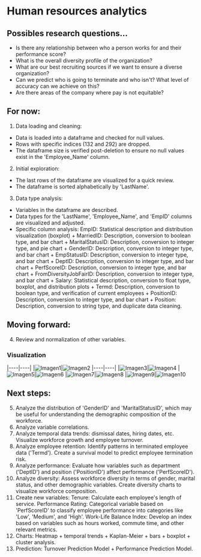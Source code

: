 # Human resources analytics

## Possibles research questions...

- Is there any relationship between who a person works for and their performance score?
- What is the overall diversity profile of the organization?
- What are our best recruiting sources if we want to ensure a diverse organization?
- Can we predict who is going to terminate and who isn't? What level of accuracy can we achieve on this?
- Are there areas of the company where pay is not equitable?

## For now:

1. Data loading and cleaning:
- Data is loaded into a dataframe and checked for null values.
- Rows with specific indices (132 and 292) are dropped.
- The dataframe size is verified post-deletion to ensure no null values exist in the 'Employee_Name' column.

2. Initial exploration:
- The last rows of the dataframe are visualized for a quick review.
- The dataframe is sorted alphabetically by 'LastName'.

3. Data type analysis:
- Variables in the dataframe are described.
- Data types for the 'LastName', 'Employee_Name', and 'EmpID' columns are visualized and adjusted.
- Specific column analysis: EmpID: Statistical description and distribution visualization (boxplot) + MarriedID: Description, conversion to boolean type, and bar chart + MaritalStatusID: Description, conversion to integer type, and pie chart + GenderID: Description, conversion to integer type, and bar chart + EmpStatusID: Description, conversion to integer type, and bar chart + DeptID: Description, conversion to integer type, and bar chart + PerfScoreID: Description, conversion to integer type, and bar chart + FromDiversityJobFairID: Description, conversion to integer type, and bar chart + Salary: Statistical description, conversion to float type, boxplot, and distribution plots + Termd: Description, conversion to boolean type, and verification of current employees + PositionID: Description, conversion to integer type, and bar chart + Position: Description, conversion to string type, and duplicate data cleaning.

## Moving forward:
4. Review and normalization of other variables.

### Visualization 
|----|----|
|![Imagen1](https://github.com/sdforero/Human-resources-analytics/blob/main/Variable_Department_Terminated0_bar.png)|![Imagen2](https://github.com/sdforero/Human-resources-analytics/blob/main/Variable_TermReason_wordcloud.png)
|----|----|
|![Imagen3](https://github.com/sdforero/Human-resources-analytics/blob/main/Variable_dateofhire_line.png)|![Imagen4](https://github.com/sdforero/Human-resources-analytics/blob/main/Variable_dateofhire_month_bar.png)
|![Imagen5](https://github.com/sdforero/Human-resources-analytics/blob/main/Variable_dob_distribution_boxplot.png)|![Imagen6](https://github.com/sdforero/Human-resources-analytics/blob/main/Variable_recruitmentsource_actives_nonactives.png)
|![Imagen7](https://github.com/sdforero/Human-resources-analytics/blob/main/Variable_salary_distribution_boxplot.png)|![Imagen8](https://github.com/sdforero/Human-resources-analytics/blob/main/Variable_duration_department_bar.png)
|![Imagen9](https://github.com/sdforero/Human-resources-analytics/blob/main/Variable_turnoverrate_monthly_line.png)|![Imagen10]()

## Next steps:

5. Analyze the distribution of 'GenderID' and 'MaritalStatusID', which may be useful for understanding the demographic composition of the workforce.
6. Analyze variable correlations.
7. Analyze temporal data trends: dismissal dates, hiring dates, etc. Visualize workforce growth and employee turnover.
8. Analyze employee retention: Identify patterns in terminated employee data ('Termd'). Create a survival model to predict employee termination risk.
9. Analyze performance: Evaluate how variables such as department ('DeptID') and position ('PositionID') affect performance ('PerfScoreID').
10. Analyze diversity: Assess workforce diversity in terms of gender, marital status, and other demographic variables. Create diversity charts to visualize workforce composition.
11. Create new variables: Tenure: Calculate each employee's length of service. Performance Rating: Categorical variable based on 'PerfScoreID' to classify employee performance into categories like 'Low', 'Medium', and 'High'. Work-Life Balance Index: Develop an index based on variables such as hours worked, commute time, and other relevant metrics.
12. Charts: Heatmap + temporal trends + Kaplan-Meier + bars + boxplot + cluster analysis.
13. Prediction: Turnover Prediction Model + Performance Prediction Model.
